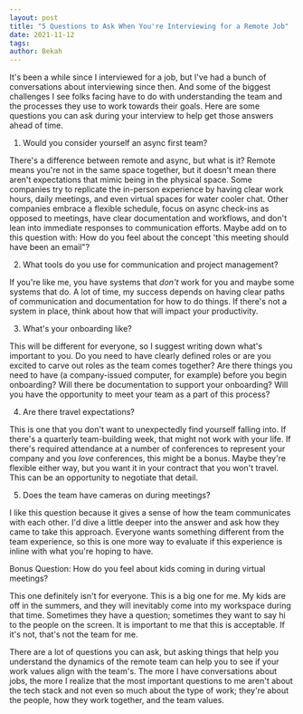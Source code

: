```yaml
---
layout: post
title: "5 Questions to Ask When You're Interviewing for a Remote Job"
date: 2021-11-12
tags: 
author: Bekah
---
```


It's been a while since I interviewed for a job, but I've had a bunch of conversations about interviewing since then. And some of the biggest challenges I see folks facing have to do with understanding the team and the processes they use to work towards their goals. Here are some questions you can ask during your interview to help get those answers ahead of time.

1. Would you consider yourself an async first team?

There's a difference between remote and async, but what is it? Remote means you're not in the same space together, but it doesn't mean there aren't expectations that mimic being in the physical space. Some companies try to replicate the in-person experience by having clear work hours, daily meetings, and even virtual spaces for water cooler chat. Other companies embrace a flexible schedule, focus on async check-ins as opposed to meetings, have clear documentation and workflows, and don't lean into immediate responses to communication efforts. Maybe add on to this question with: How do you feel about the concept 'this meeting should have been an email"?

2. What tools do you use for communication and project management?

If you're like me, you have systems that _don't_ work for you and maybe some systems that do. A lot of time, my success depends on having clear paths of communication and documentation for how to do things. If there's not a system in place, think about how that will impact your productivity.

3. What's your onboarding like?

This will be different for everyone, so I suggest writing down what's important to you. Do you need to have clearly defined roles or are you excited to carve out roles as the team comes together? Are there things you need to have (a company-issued computer, for example) before you begin onboarding? Will there be documentation to support your onboarding? Will you have the opportunity to meet your team as a part of this process?

4. Are there travel expectations?

This is one that you don't want to unexpectedly find yourself falling into. If there's a quarterly team-building week, that might not work with your life. If there's required attendance at a number of conferences to represent your company and you _love_ conferences, this might be a bonus. Maybe they're flexible either way, but you want it in your contract that you won't travel. This can be an opportunity to negotiate that detail.

5. Does the team have cameras on during meetings?

I like this question because it gives a sense of how the team communicates with each other. I'd dive a little deeper into the answer and ask how they came to take this approach. Everyone wants something different from the team experience, so this is one more way to evaluate if this experience is inline with what you're hoping to have.

Bonus Question: How do you feel about kids coming in during virtual meetings?

This one definitely isn't for everyone. This is a big one for me. My kids are off in the summers, and they will inevitably come into my workspace during that time. Sometimes they have a question; sometimes they want to say hi to the people on the screen. It is important to me that this is acceptable. If it's not, that's not the team for me.

There are a lot of questions you can ask, but asking things that help you understand the dynamics of the remote team can help you to see if your work values align with the team's. The more I have conversations about jobs, the more I realize that the most important questions to me aren't about the tech stack and not even so much about the type of work; they're about the people, how they work together, and the team values.
